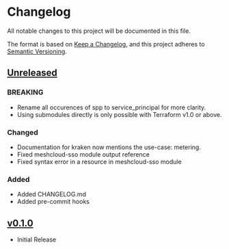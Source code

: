# Changelog

All notable changes to this project will be documented in this file.

The format is based on [Keep a Changelog](https://keepachangelog.com/en/1.0.0/),
and this project adheres to [Semantic Versioning](https://semver.org/spec/v2.0.0.html).

## [Unreleased]

### BREAKING

- Rename all occurences of spp to service_principal for more clarity.
- Using submodules directly is only possible with Terraform v1.0 or above.

### Changed

- Documentation for kraken now mentions the use-case: metering.
- Fixed meshcloud-sso module output reference
- Fixed syntax error in a resource in meshcloud-sso module

### Added

- Added CHANGELOG.md
- Added pre-commit hooks

## [v0.1.0]

- Initial Release

[unreleased]: https://github.com/meshcloud/terraform-azure-meshplatform/compare/v0.1.0...HEAD
[v0.1.0]: https://github.com/meshcloud/terraform-azure-meshplatform/releases/tag/v0.1.0
